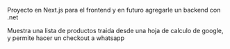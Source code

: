 Proyecto en Next.js para el frontend y en futuro agregarle un backend con .net

Muestra una lista de productos traida desde una hoja de calculo de google, y permite hacer un checkout a whatsapp